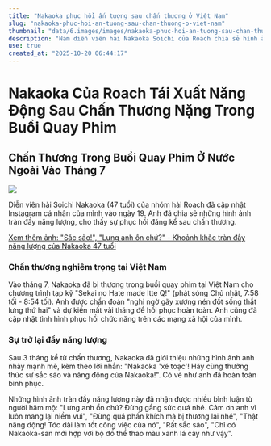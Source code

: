```yaml
---
title: "Nakaoka phục hồi ấn tượng sau chấn thương ở Việt Nam"
slug: "nakaoka-phuc-hoi-an-tuong-sau-chan-thuong-o-viet-nam"
thumbnail: "data/6.images/images/nakaoka-phuc-hoi-an-tuong-sau-chan-thuong-o-viet-nam.webp"
description: "Nam diễn viên hài Nakaoka Soichi của Roach chia sẻ hình ảnh phục hồi ấn tượng sau chấn thương nghiêm trọng tại Việt Nam, nhận được nhiều lời khen về sự năng động."
use: true
created_at: "2025-10-20 06:44:17"
---
```


# Nakaoka Của Roach Tái Xuất Năng Động Sau Chấn Thương Nặng Trong Buổi Quay Phim

## Chấn Thương Trong Buổi Quay Phim Ở Nước Ngoài Vào Tháng 7

![](/images/20251019-00877611-encount-000-1-view.webp)

Diễn viên hài Soichi Nakaoka (47 tuổi) của nhóm hài Roach đã cập nhật Instagram cá nhân của mình vào ngày 19. Anh đã chia sẻ những hình ảnh tràn đầy năng lượng, cho thấy sự phục hồi đáng kể sau chấn thương.

[Xem thêm ảnh: "Sắc sảo!", "Lưng anh ổn chứ?" - Khoảnh khắc tràn đầy năng lượng của Nakaoka 47 tuổi](https://encount.press/archives/877611/2/?utm_source=yahoonews&utm_medium=rss&utm_campaign=877611_6)

### Chấn thương nghiêm trọng tại Việt Nam

Vào tháng 7, Nakaoka đã bị thương trong buổi quay phim tại Việt Nam cho chương trình tạp kỹ "Sekai no Hate made Itte Q!" (phát sóng Chủ nhật, 7:58 tối - 8:54 tối). Anh được chẩn đoán "nghi ngờ gãy xương nén đốt sống thắt lưng thứ hai" và dự kiến mất vài tháng để hồi phục hoàn toàn. Anh cũng đã cập nhật tình hình phục hồi chức năng trên các mạng xã hội của mình.

### Sự trở lại đầy năng lượng

Sau 3 tháng kể từ chấn thương, Nakaoka đã giới thiệu những hình ảnh anh nhảy mạnh mẽ, kèm theo lời nhắn: "Nakaoka 'xé toạc'! Hãy cùng thưởng thức sự sắc sảo và năng động của Nakaoka!". Có vẻ như anh đã hoàn toàn bình phục.

Những hình ảnh tràn đầy năng lượng này đã nhận được nhiều bình luận từ người hâm mộ: "Lưng anh ổn chứ? Đừng gắng sức quá nhé. Cảm ơn anh vì luôn mang lại niềm vui", "Đừng quá phấn khích mà bị thương lại nhé", "Thật năng động! Tóc dài làm tốt công việc của nó", "Rất sắc sảo", "Chỉ có Nakaoka-san mới hợp với bộ đồ thể thao màu xanh lá cây như vậy".